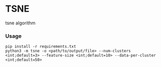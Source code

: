 # TSNE
tsne algorithm

### Usage

```
pip install -r requirements.txt
python3 -m tsne -o <path/to/output/file> --num-clusters <int;default=3> --feature-size <int;default=10> --data-per-cluster <int;default=50> 
```
